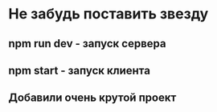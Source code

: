 # Не забудь поставить звезду

## npm run dev - запуск сервера

## npm start - запуск клиента

## Добавили очень крутой проект

